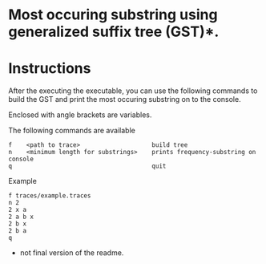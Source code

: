 # Most occuring substring using  generalized suffix tree (GST)*.


# Instructions

After the executing the executable, you can use the following commands to build the GST and print the most occuring substring on to the console.

Enclosed with angle brackets are variables.

The following commands are available
```
f    <path to trace>                    build tree
n    <minimum length for substrings>    prints frequency-substring on console
q                                       quit
```

Example
```
f traces/example.traces
n 2
2 x a 
2 a b x 
2 b x 
2 b a
q

```

* not final version of the readme.